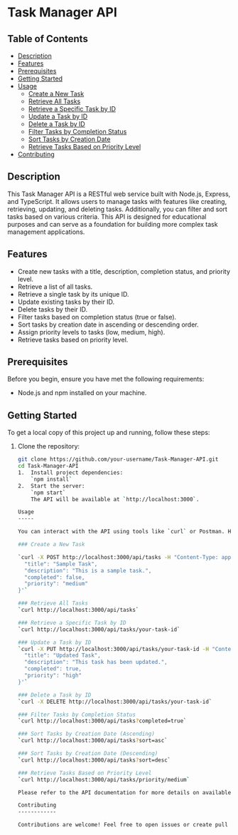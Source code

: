 # Task Manager API

## Table of Contents

- [Description](#description)
- [Features](#features)
- [Prerequisites](#prerequisites)
- [Getting Started](#getting-started)
- [Usage](#usage)
  - [Create a New Task](#create-a-new-task)
  - [Retrieve All Tasks](#retrieve-all-tasks)
  - [Retrieve a Specific Task by ID](#retrieve-a-specific-task-by-id)
  - [Update a Task by ID](#update-a-task-by-id)
  - [Delete a Task by ID](#delete-a-task-by-id)
  - [Filter Tasks by Completion Status](#filter-tasks-by-completion-status)
  - [Sort Tasks by Creation Date](#sort-tasks-by-creation-date)
  - [Retrieve Tasks Based on Priority Level](#retrieve-tasks-based-on-priority-level)
- [Contributing](#contributing)

## Description

This Task Manager API is a RESTful web service built with Node.js, Express, and TypeScript. It allows users to manage tasks with features like creating, retrieving, updating, and deleting tasks. Additionally, you can filter and sort tasks based on various criteria. This API is designed for educational purposes and can serve as a foundation for building more complex task management applications.

## Features

- Create new tasks with a title, description, completion status, and priority level.
- Retrieve a list of all tasks.
- Retrieve a single task by its unique ID.
- Update existing tasks by their ID.
- Delete tasks by their ID.
- Filter tasks based on completion status (true or false).
- Sort tasks by creation date in ascending or descending order.
- Assign priority levels to tasks (low, medium, high).
- Retrieve tasks based on priority level.

## Prerequisites

Before you begin, ensure you have met the following requirements:

- Node.js and npm installed on your machine.

## Getting Started

To get a local copy of this project up and running, follow these steps:

1. Clone the repository:

   ```bash
   git clone https://github.com/your-username/Task-Manager-API.git
   cd Task-Manager-API
   1.  Install project dependencies:
       `npm install`
   2.  Start the server:
       `npm start`
       The API will be available at `http://localhost:3000`.

   Usage
   -----

   You can interact with the API using tools like `curl` or Postman. Here are some example API requests:

   ### Create a New Task

   `curl -X POST http://localhost:3000/api/tasks -H "Content-Type: application/json" -d '{
     "title": "Sample Task",
     "description": "This is a sample task.",
     "completed": false,
     "priority": "medium"
   }'`

   ### Retrieve All Tasks
   `curl http://localhost:3000/api/tasks`

   ### Retrieve a Specific Task by ID
   `curl http://localhost:3000/api/tasks/your-task-id`

   ### Update a Task by ID
   `curl -X PUT http://localhost:3000/api/tasks/your-task-id -H "Content-Type: application/json" -d '{
     "title": "Updated Task",
     "description": "This task has been updated.",
     "completed": true,
     "priority": "high"
   }'`

   ### Delete a Task by ID
   `curl -X DELETE http://localhost:3000/api/tasks/your-task-id`

   ### Filter Tasks by Completion Status
   `curl http://localhost:3000/api/tasks?completed=true`

   ### Sort Tasks by Creation Date (Ascending)
   `curl http://localhost:3000/api/tasks?sort=asc`

   ### Sort Tasks by Creation Date (Descending)
   `curl http://localhost:3000/api/tasks?sort=desc`

   ### Retrieve Tasks Based on Priority Level
   `curl http://localhost:3000/api/tasks/priority/medium`

   Please refer to the API documentation for more details on available endpoints and request/response formats.

   Contributing
   ------------

   Contributions are welcome! Feel free to open issues or create pull requests for any improvements or bug fixes.

